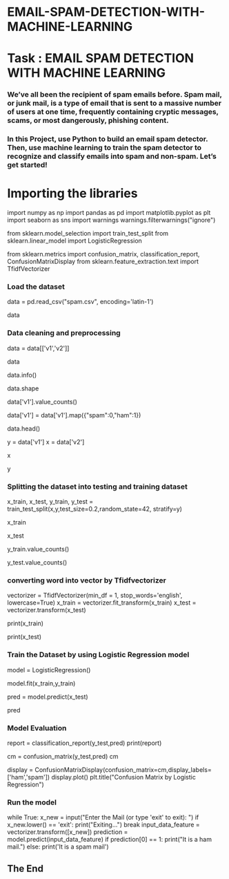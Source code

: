 # EMAIL-SPAM-DETECTION-WITH-MACHINE-LEARNING
# Task  : EMAIL SPAM DETECTION WITH MACHINE LEARNING
### We’ve all been the recipient of spam emails before. Spam mail, or junk mail, is a type of email that is sent to a massive number of users at one time, frequently containing cryptic messages, scams, or most dangerously, phishing content.
### In this Project, use Python to build an email spam detector. Then, use machine learning to train the spam detector to recognize and classify emails into spam and non-spam. Let’s get started!

# Importing the libraries
import numpy as np
import pandas as pd
import matplotlib.pyplot as plt
import seaborn as sns
import warnings
warnings.filterwarnings("ignore")

from sklearn.model_selection import train_test_split
from sklearn.linear_model import LogisticRegression

from sklearn.metrics import confusion_matrix, classification_report, ConfusionMatrixDisplay
from sklearn.feature_extraction.text import TfidfVectorizer

### Load the dataset

data = pd.read_csv("spam.csv", encoding='latin-1')

data

### Data cleaning and preprocessing

data = data[['v1','v2']]

data

data.info()

data.shape

data['v1'].value_counts()

data['v1'] = data['v1'].map({"spam":0,"ham":1})

data.head()

y = data['v1']
x = data['v2']

x

y

### Splitting the dataset into testing and training dataset

x_train, x_test, y_train, y_test = train_test_split(x,y,test_size=0.2,random_state=42, stratify=y)

x_train

x_test

y_train.value_counts()

y_test.value_counts()

### converting word into vector by Tfidfvectorizer

vectorizer  = TfidfVectorizer(min_df = 1, stop_words='english', lowercase=True)
x_train = vectorizer.fit_transform(x_train)
x_test = vectorizer.transform(x_test)

print(x_train)

print(x_test)

### Train the Dataset by using Logistic Regression model

model = LogisticRegression()

model.fit(x_train,y_train)

pred = model.predict(x_test)

pred

### Model Evaluation

report = classification_report(y_test,pred)
print(report)

cm = confusion_matrix(y_test,pred)
cm

display = ConfusionMatrixDisplay(confusion_matrix=cm,display_labels=['ham','spam'])
display.plot()
plt.title("Confusion Matrix by Logistic Regression")

### Run the model

while True:
    x_new = input("Enter the Mail (or type 'exit' to exit): ")
    if x_new.lower() == 'exit':
        print("Exiting...")
        break
    input_data_feature = vectorizer.transform([x_new])
    prediction = model.predict(input_data_feature)
    if prediction[0] == 1:
        print("It is a ham mail.")
    else:
        print('It is a spam mail')

## The End
